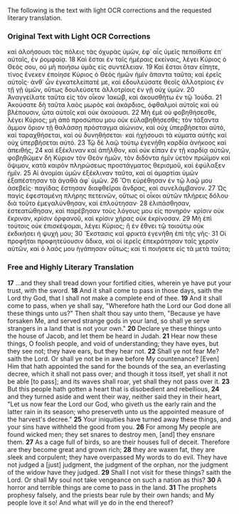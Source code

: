 The following is the text with light OCR corrections and the requested literary translation.

### Original Text with Light OCR Corrections

καὶ ἀλοήσουσι τὰς πόλεις τὰς ὀχυρὰς ὑμῶν, ἐφ᾿ αἷς ὑμεῖς πεποίθατε ἐπ᾿ αὐταῖς, ἐν ῥομφαίᾳ.
18 Καὶ ἔσται ἐν ταῖς ἡμέραις ἐκείναις, λέγει Κύριος ὁ Θεός σου, οὐ μὴ ποιήσω ὑμᾶς εἰς συντέλειαν.
19 Καὶ ἔσται ὅταν εἴπητε, τίνος ἕνεκεν ἐποίησε Κύριος ὁ Θεὸς ἡμῶν ἡμῖν ἅπαντα ταῦτα; καὶ ἐρεῖς αὐτοῖς· ἀνθ᾿ ὧν ἐγκατελείπατέ με, καὶ ἐδουλεύσατε θεοῖς ἀλλοτρίοις ἐν τῇ γῇ ὑμῶν, οὕτως δουλεύσετε ἀλλοτρίοις ἐν γῇ οὐχ ὑμῶν.
20 Ἀναγγείλατε ταῦτα εἰς τὸν οἶκον Ἰακώβ, καὶ ἀκουσθήτω ἐν τῷ Ἰούδα.
21 Ἀκούσατε δὴ ταῦτα λαὸς μωρὸς καὶ ἀκάρδιος, ὀφθαλμοὶ αὐτοῖς καὶ οὐ βλέπουσιν, ὦτα αὐτοῖς καὶ οὐκ ἀκούουσι.
22 Μὴ ἐμὲ οὐ φοβηθήσεσθε, λέγει Κύριος; μὴ ἀπὸ προσώπου μου οὐκ εὐλαβηθήσεσθε; τὸν τάξαντα ἄμμον ὅριον τῇ θαλάσσῃ πρόσταγμα αἰώνιον, καὶ οὐχ ὑπερβήσεται αὐτό, καὶ ταραχθήσεται, καὶ οὐ δυνηθήσεται· καὶ ἠχήσουσι τὰ κύματα αὐτῆς καὶ οὐχ ὑπερβήσεται αὐτό.
23 Τῷ δὲ λαῷ τούτῳ ἐγενήθη καρδία ἀνήκοος καὶ ἀπειθής,
24 καὶ ἐξέκλιναν καὶ ἀπῆλθον, καὶ οὐκ εἶπαν ἐν τῇ καρδίᾳ αὐτῶν, φοβηθῶμεν δὴ Κύριον τὸν Θεὸν ἡμῶν, τὸν διδόντα ἡμῖν ὑετὸν πρώϊμον καὶ ὄψιμον, κατὰ καιρὸν πληρώσεως προστάγματος θερισμοῦ, καὶ ἐφύλαξεν ἡμῖν.
25 Αἱ ἀνομίαι ὑμῶν ἐξέκλιναν ταῦτα, καὶ αἱ ἁμαρτίαι ὑμῶν ἐξαπέστησαν τὰ ἀγαθὰ ἀφ᾿ ὑμῶν.
26 Ὅτι εὑρέθησαν ἐν τῷ λαῷ μου ἀσεβεῖς· παγίδας ἔστησαν διαφθεῖραι ἄνδρας, καὶ συνελάμβανον.
27 Ὡς παγὶς ἐφεσταμένη πλήρης πετεινῶν, οὕτως οἱ οἶκοι αὐτῶν πλήρεις δόλου· διὰ τοῦτο ἐμεγαλύνθησαν, καὶ ἐπλούτησαν·
28 ἐλιπάσθησαν, ἐστεατώθησαν, καὶ παρέβησαν τοὺς λόγους μου εἰς πονηρόν· κρίσιν οὐκ ἔκριναν, κρίσιν ὀρφανοῦ, καὶ κρίσιν χήρας οὐκ ἐκρίνοσαν.
29 Μὴ ἐπὶ τούτοις οὐκ ἐπισκέψομαι, λέγει Κύριος; ἢ ἐν ἔθνει τῷ τοιούτῳ οὐκ ἐκδικήσει ἡ ψυχή μου;
30 Ἔκστασις καὶ φρικτὰ ἐγενήθη ἐπὶ τῆς γῆς·
31 Οἱ προφῆται προφητεύουσιν ἄδικα, καὶ οἱ ἱερεῖς ἐπεκράτησαν ταῖς χερσὶν αὐτῶν, καὶ ὁ λαός μου ἠγάπησαν οὕτως; καὶ τί ποιήσετε εἰς τὰ μετὰ ταῦτα;

### Free and Highly Literary Translation

**17** ...and they shall tread down your fortified cities, wherein ye have put your trust, with the sword.
**18** And it shall come to pass in those days, saith the Lord thy God, that I shall not make a complete end of thee.
**19** And it shall come to pass, when ye shall say, "Wherefore hath the Lord our God done all these things unto us?" Then shalt thou say unto them, "Because ye have forsaken Me, and served strange gods in your land, so shall ye serve strangers in a land that is not your own."
**20** Declare ye these things unto the house of Jacob, and let them be heard in Judah.
**21** Hear now these things, O foolish people, and void of understanding; they have eyes, but they see not; they have ears, but they hear not.
**22** Shall ye not fear Me? saith the Lord. Or shall ye not be in awe before My countenance? [Even] Him that hath appointed the sand for the bounds of the sea, an everlasting decree, which it shall not pass over; and though it toss itself, yet shall it not be able [to pass]; and its waves shall roar, yet shall they not pass over it.
**23** But this people hath gotten a heart that is disobedient and rebellious,
**24** and they turned aside and went their way, neither said they in their heart, "Let us now fear the Lord our God, who giveth us the early rain and the latter rain in its season; who preserveth unto us the appointed measure of the harvest's decree."
**25** Your iniquities have turned away these things, and your sins have withheld the good from you.
**26** For among My people are found wicked men; they set snares to destroy men, [and] they ensnare them.
**27** As a cage full of birds, so are their houses full of deceit. Therefore are they become great and grown rich;
**28** they are waxen fat, they are sleek and corpulent; they have overpassed My words to do evil. They have not judged a [just] judgment, the judgment of the orphan, nor the judgment of the widow have they judged.
**29** Shall I not visit for these things? saith the Lord. Or shall My soul not take vengeance on such a nation as this?
**30** A horror and terrible things are come to pass in the land.
**31** The prophets prophesy falsely, and the priests bear rule by their own hands; and My people love it so! And what will ye do in the end thereof?